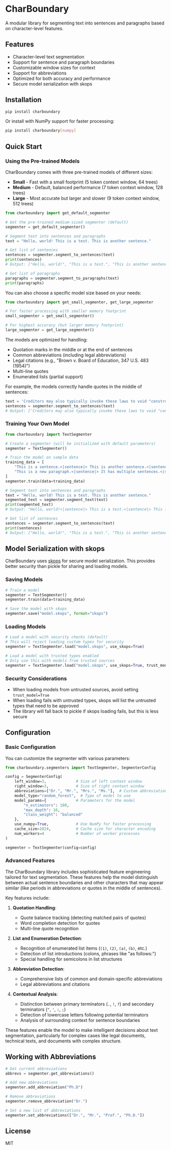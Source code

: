 # CharBoundary

A modular library for segmenting text into sentences and paragraphs based on character-level features.

## Features

- Character-level text segmentation
- Support for sentence and paragraph boundaries
- Customizable window sizes for context
- Support for abbreviations
- Optimized for both accuracy and performance
- Secure model serialization with skops

## Installation

```bash
pip install charboundary
```

Or install with NumPy support for faster processing:

```bash
pip install charboundary[numpy]
```

## Quick Start

### Using the Pre-trained Models

CharBoundary comes with three pre-trained models of different sizes:

- **Small** - Fast with a small footprint (5 token context window, 64 trees)
- **Medium** - Default, balanced performance (7 token context window, 128 trees)
- **Large** - Most accurate but larger and slower (9 token context window, 512 trees)

```python
from charboundary import get_default_segmenter

# Get the pre-trained medium-sized segmenter (default)
segmenter = get_default_segmenter()

# Segment text into sentences and paragraphs
text = "Hello, world! This is a test. This is another sentence."

# Get list of sentences
sentences = segmenter.segment_to_sentences(text)
print(sentences)
# Output: ["Hello, world!", "This is a test.", "This is another sentence."]

# Get list of paragraphs
paragraphs = segmenter.segment_to_paragraphs(text)
print(paragraphs)
```

You can also choose a specific model size based on your needs:

```python
from charboundary import get_small_segmenter, get_large_segmenter

# For faster processing with smaller memory footprint
small_segmenter = get_small_segmenter()

# For highest accuracy (but larger memory footprint)
large_segmenter = get_large_segmenter()
```

The models are optimized for handling:

- Quotation marks in the middle or at the end of sentences
- Common abbreviations (including legal abbreviations)
- Legal citations (e.g., "Brown v. Board of Education, 347 U.S. 483 (1954)")
- Multi-line quotes
- Enumerated lists (partial support)

For example, the models correctly handle quotes in the middle of sentences:

```python
text = 'Creditors may also typically invoke these laws to void "constructive" fraudulent transfers.'
sentences = segmenter.segment_to_sentences(text)
# Output: ['Creditors may also typically invoke these laws to void "constructive" fraudulent transfers.']
```

### Training Your Own Model

```python
from charboundary import TextSegmenter

# Create a segmenter (will be initialized with default parameters)
segmenter = TextSegmenter()

# Train the model on sample data
training_data = [
    "This is a sentence.<|sentence|> This is another sentence.<|sentence|><|paragraph|>",
    "This is a new paragraph.<|sentence|> It has multiple sentences.<|sentence|><|paragraph|>"
]
segmenter.train(data=training_data)

# Segment text into sentences and paragraphs
text = "Hello, world! This is a test. This is another sentence."
segmented_text = segmenter.segment_text(text)
print(segmented_text)
# Output: "Hello, world!<|sentence|> This is a test.<|sentence|> This is another sentence.<|sentence|>"

# Get list of sentences
sentences = segmenter.segment_to_sentences(text)
print(sentences)
# Output: ["Hello, world!", "This is a test.", "This is another sentence."]
```

## Model Serialization with skops

CharBoundary uses [skops](https://github.com/skops-dev/skops) for secure model serialization. This provides better security than pickle for sharing and loading models.

### Saving Models

```python
# Train a model
segmenter = TextSegmenter()
segmenter.train(data=training_data)

# Save the model with skops
segmenter.save("model.skops", format="skops")
```

### Loading Models

```python
# Load a model with security checks (default)
# This will reject loading custom types for security
segmenter = TextSegmenter.load("model.skops", use_skops=True)

# Load a model with trusted types enabled 
# Only use this with models from trusted sources
segmenter = TextSegmenter.load("model.skops", use_skops=True, trust_model=True)
```

### Security Considerations

- When loading models from untrusted sources, avoid setting `trust_model=True`
- When loading fails with untrusted types, skops will list the untrusted types that need to be approved
- The library will fall back to pickle if skops loading fails, but this is less secure

## Configuration

### Basic Configuration

You can customize the segmenter with various parameters:

```python
from charboundary.segmenters import TextSegmenter, SegmenterConfig

config = SegmenterConfig(
    left_window=3,             # Size of left context window
    right_window=3,            # Size of right context window
    abbreviations=["Dr.", "Mr.", "Mrs.", "Ms."],  # Custom abbreviations
    model_type="random_forest",  # Type of model to use
    model_params={             # Parameters for the model
        "n_estimators": 100,
        "max_depth": 16,
        "class_weight": "balanced"
    },
    use_numpy=True,            # Use NumPy for faster processing
    cache_size=1024,           # Cache size for character encoding
    num_workers=4              # Number of worker processes
)

segmenter = TextSegmenter(config=config)
```

### Advanced Features

The CharBoundary library includes sophisticated feature engineering tailored for text segmentation. These features help the model distinguish between actual sentence boundaries and other characters that may appear similar (like periods in abbreviations or quotes in the middle of sentences).

Key features include:

1. **Quotation Handling**:
   - Quote balance tracking (detecting matched pairs of quotes)
   - Word completion detection for quotes
   - Multi-line quote recognition

2. **List and Enumeration Detection**:
   - Recognition of enumerated list items (`(1)`, `(2)`, `(a)`, `(b)`, etc.)
   - Detection of list introductions (colons, phrases like "as follows:")
   - Special handling for semicolons in list structures

3. **Abbreviation Detection**:
   - Comprehensive lists of common and domain-specific abbreviations
   - Legal abbreviations and citations

4. **Contextual Analysis**:
   - Distinction between primary terminators (`.`, `!`, `?`) and secondary terminators (`"`, `'`, `:`, `;`)
   - Detection of lowercase letters following potential terminators
   - Analysis of surrounding context for sentence boundaries

These features enable the model to make intelligent decisions about text segmentation, particularly for complex cases like legal documents, technical texts, and documents with complex structure.

## Working with Abbreviations

```python
# Get current abbreviations
abbrevs = segmenter.get_abbreviations()

# Add new abbreviations
segmenter.add_abbreviation("Ph.D")

# Remove abbreviations
segmenter.remove_abbreviation("Dr.")

# Set a new list of abbreviations
segmenter.set_abbreviations(["Dr.", "Mr.", "Prof.", "Ph.D."])
```

## License

MIT